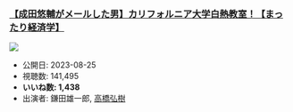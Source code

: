 ### [【成田悠輔がメールした男】カリフォルニア大学白熱教室！【まったり経済学】](https://www.youtube.com/watch?v=GAIle0JFsjc)
[![](https://img.youtube.com/vi/GAIle0JFsjc/sddefault.jpg)](https://www.youtube.com/watch?v=GAIle0JFsjc)
-   公開日: 2023-08-25
-   視聴数: 141,495
-   **いいね数: 1,438**
-   出演者: 鎌田雄一郎, [高橋弘樹](/rehacq_fan/people/高橋弘樹 "wikilink")
